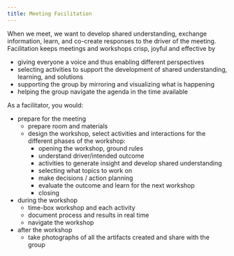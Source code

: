 ```yaml
---
title: Meeting Facilitation
---
```




When we meet, we want to develop shared understanding, exchange information, learn, and co-create responses to the driver of the meeting. Facilitation keeps meetings and workshops crisp, joyful and effective by

* giving everyone a voice and thus enabling different perspectives
* selecting activities to support the development of shared understanding, learning, and solutions
* supporting the group by mirroring and visualizing what is happening
* helping the group navigate the agenda in the time available

As a facilitator, you would:

* prepare for the meeting
	* prepare room and materials
	* design the workshop, select activities and interactions for the different phases of the workshop:
		* opening the workshop, ground rules
		* understand driver/intended outcome
		* activities to generate insight and develop shared understanding
		* selecting what topics to work on
		* make decisions / action planning
		* evaluate the outcome and learn for the next workshop
		* closing
* during the workshop
	* time-box workshop and each activity
	* document process and results in real time
	* navigate the workshop
* after the workshop 
	* take photographs of all the artifacts created and share with the group